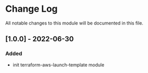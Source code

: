 # Change Log

All notable changes to this module will be documented in this file.

## [1.0.0] - 2022-06-30

### Added

- init terraform-aws-launch-template module
